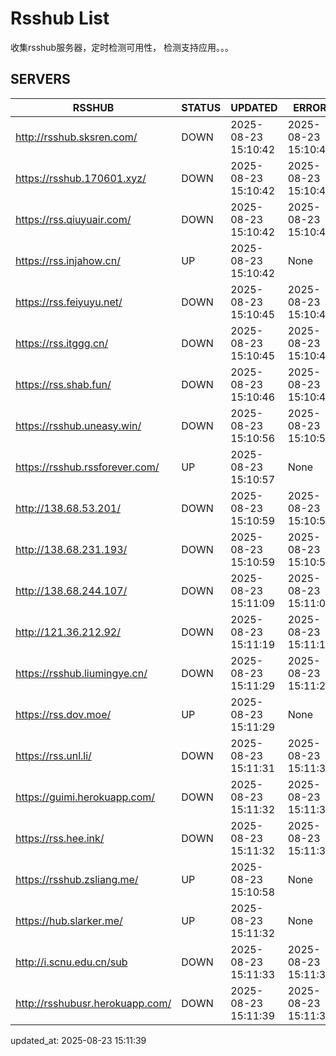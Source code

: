 # Rsshub List

收集rsshub服务器，定时检测可用性， 检测支持应用。。。


## SERVERS

|  RSSHUB   | STATUS  | UPDATED  | ERROR  | TWITTER |  
|  ----  | ----  | ----  | ----  | ---- |  
| http://rsshub.sksren.com/ | DOWN | 2025-08-23 15:10:42 | 2025-08-23 15:10:42 |  
| https://rsshub.170601.xyz/ | DOWN | 2025-08-23 15:10:42 | 2025-08-23 15:10:42 |  
| https://rss.qiuyuair.com/ | DOWN | 2025-08-23 15:10:42 | 2025-08-23 15:10:42 |  
| https://rss.injahow.cn/ | UP | 2025-08-23 15:10:42 | None ||  
| https://rss.feiyuyu.net/ | DOWN | 2025-08-23 15:10:45 | 2025-08-23 15:10:45 |  
| https://rss.itggg.cn/ | DOWN | 2025-08-23 15:10:45 | 2025-08-23 15:10:45 |  
| https://rss.shab.fun/ | DOWN | 2025-08-23 15:10:46 | 2025-08-23 15:10:46 |  
| https://rsshub.uneasy.win/ | DOWN | 2025-08-23 15:10:56 | 2025-08-23 15:10:56 |  
| https://rsshub.rssforever.com/ | UP | 2025-08-23 15:10:57 | None ||  
| http://138.68.53.201/ | DOWN | 2025-08-23 15:10:59 | 2025-08-23 15:10:59 |  
| http://138.68.231.193/ | DOWN | 2025-08-23 15:10:59 | 2025-08-23 15:10:59 |  
| http://138.68.244.107/ | DOWN | 2025-08-23 15:11:09 | 2025-08-23 15:11:09 |  
| http://121.36.212.92/ | DOWN | 2025-08-23 15:11:19 | 2025-08-23 15:11:19 |  
| https://rsshub.liumingye.cn/ | DOWN | 2025-08-23 15:11:29 | 2025-08-23 15:11:29 |  
| https://rss.dov.moe/ | UP | 2025-08-23 15:11:29 | None ||  
| https://rss.unl.li/ | DOWN | 2025-08-23 15:11:31 | 2025-08-23 15:11:31 |  
| https://guimi.herokuapp.com/ | DOWN | 2025-08-23 15:11:32 | 2025-08-23 15:11:32 |  
| https://rss.hee.ink/ | DOWN | 2025-08-23 15:11:32 | 2025-08-23 15:11:32 |  
| https://rsshub.zsliang.me/ | UP | 2025-08-23 15:10:58 | None |OK|  
| https://hub.slarker.me/ | UP | 2025-08-23 15:11:32 | None ||  
| http://i.scnu.edu.cn/sub | DOWN | 2025-08-23 15:11:33 | 2025-08-23 15:11:33 |  
| http://rsshubusr.herokuapp.com/ | DOWN | 2025-08-23 15:11:39 | 2025-08-23 15:11:39 |  
  

updated_at: 2025-08-23 15:11:39  
